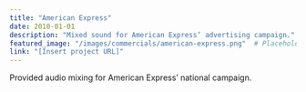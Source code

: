 ```yaml
---
title: "American Express"
date: 2010-01-01
description: "Mixed sound for American Express’ advertising campaign."
featured_image: "/images/commercials/american-express.png"  # Placeholder for artwork
link: "[Insert project URL]"
---
```

Provided audio mixing for American Express’ national campaign.